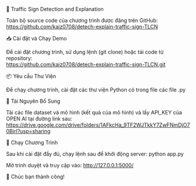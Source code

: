 🚦 Traffic Sign Detection and Explanation

Toàn bộ source code của chương trình được đăng trên GitHub: 
https://github.com/kaiz0708/detech-explain-traffic-sign-TLCN

📥 Cài đặt và Chạy Demo

Để cài đặt chương trình, sử dụng lệnh (git clone) hoặc tải code từ repository:  
https://github.com/kaiz0708/detech-explain-traffic-sign-TLCN.git

📦 Yêu cầu Thư Viện

Để chạy chương trình, cài đặt các thư viện Python có trong file các file .py

📂 Tài Nguyên Bổ Sung

Tải các file dataset và mô hình (kết quả của mô hình) và lấy API_KEY của OPEN AI tại đường link sau: https://drive.google.com/drive/folders/1AFkcHa_9TF2WJTkkY7ZwFNmDjO70BirI?usp=sharing

🚀 Chạy Chương Trình

Sau khi cài đặt đầy đủ, chạy lệnh sau để khởi động server: python app.py



Mở trình duyệt và truy cập vào: http://127.0.0.1:5000/

🎉 Chúc bạn thành công!
